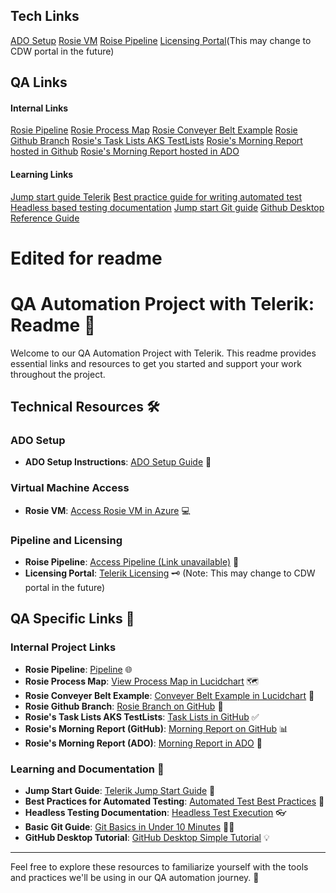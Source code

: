 ## Tech Links
[ADO Setup](https://docs.telerik.com/teststudio/advanced-topics/build-server/azure-devops)
[Rosie VM](https://portal.azure.com/#@improvementpath.com/resource/subscriptions/b0db917e-1a65-4cda-b6c7-f75c3b37c3b9/resourceGroups/qsa-qa-tlk-eus2-rg01/providers/Microsoft.Compute/virtualMachines/qsa-qa-tlk-eus2-vm01/overview)
[Roise Pipeline]()
[Licensing Portal](https://www.telerik.com/account/your-licenses)(This may change to CDW portal in the future)



## QA Links

#### Internal Links
[Rosie Pipeline](Pipeline)
[Rosie Process Map](https://lucid.app/lucidchart/f652da29-14c0-464e-9632-b7f42f60558e/edit?page=0_0&invitationId=inv_a13b7980-36ab-455c-acbd-d6c7c061ca8c#)
[Rosie Conveyer Belt Example](https://lucid.app/lucidchart/265316e2-e254-4efe-a6b2-e6a6af426956/edit?beaconFlowId=96D07F982B5EE94A&invitationId=inv_6110cccf-0c0e-466a-9cd9-435537b888d0&page=0_0#)
[Rosie Github Branch](https://github.com/healthrise/QA-Automation/tree/Rosie)
[Rosie's Task Lists AKS TestLists](https://github.com/healthrise/QA-Automation/tree/Rosie/TestLists)
[Rosie's Morning Report hosted in Github](https://github.com/healthrise/QA-Automation/tree/Rosie/Historical)
[Rosie's Morning Report hosted in ADO](https://dev.azure.com/QodexSolutions/Atlas/_testManagement/runs?_a=runQuery)

#### Learning Links
[Jump start guide Telerik](https://docs.telerik.com/teststudio/getting-started/first-project)
[Best practice guide for writing automated test](https://docs.telerik.com/teststudio/automated-tests/customize-project/welcome-screen)
[Headless based testing documentation](https://docs.telerik.com/teststudio/automated-tests/headless/headless-test-execution)
[Jump start Git guide](https://www.freecodecamp.org/news/learn-the-basics-of-git-in-under-10-minutes-da548267cc91/)
[Github Desktop Reference Guide](https://forums.classicpress.net/t/github-desktop-a-really-really-simple-tutorial/2150)











# Edited for readme
# QA Automation Project with Telerik: Readme 🚀

Welcome to our QA Automation Project with Telerik. This readme provides essential links and resources to get you started and support your work throughout the project.

## Technical Resources 🛠️

### ADO Setup

- **ADO Setup Instructions**: [ADO Setup Guide](https://docs.telerik.com/teststudio/advanced-topics/build-server/azure-devops) 📖

### Virtual Machine Access

- **Rosie VM**: [Access Rosie VM in Azure](https://portal.azure.com/#@improvementpath.com/resource/subscriptions/b0db917e-1a65-4cda-b6c7-f75c3b37c3b9/resourceGroups/qsa-qa-tlk-eus2-rg01/providers/Microsoft.Compute/virtualMachines/qsa-qa-tlk-eus2-vm01/overview) 💻

### Pipeline and Licensing

- **Roise Pipeline**: [Access Pipeline (Link unavailable)](https://chat.openai.com/c/Pipeline) 🚧
- **Licensing Portal**: [Telerik Licensing](https://www.telerik.com/account/your-licenses) 🗝️ (Note: This may change to CDW portal in the future)

## QA Specific Links 📌

### Internal Project Links

- **Rosie Pipeline**: [Pipeline](https://chat.openai.com/c/Pipeline) 🌐
- **Rosie Process Map**: [View Process Map in Lucidchart](https://lucid.app/lucidchart/f652da29-14c0-464e-9632-b7f42f60558e/edit?page=0_0&invitationId=inv_a13b7980-36ab-455c-acbd-d6c7c061ca8c#) 🗺️
- **Rosie Conveyer Belt Example**: [Conveyer Belt Example in Lucidchart](https://lucid.app/lucidchart/265316e2-e254-4efe-a6b2-e6a6af426956/edit?beaconFlowId=96D07F982B5EE94A&invitationId=inv_6110cccf-0c0e-466a-9cd9-435537b888d0&page=0_0#) 🎢
- **Rosie Github Branch**: [Rosie Branch on GitHub](https://github.com/healthrise/QA-Automation/tree/Rosie) 🌿
- **Rosie's Task Lists AKS TestLists**: [Task Lists in GitHub](https://github.com/healthrise/QA-Automation/tree/Rosie/TestLists) ✅
- **Rosie's Morning Report (GitHub)**: [Morning Report on GitHub](https://github.com/healthrise/QA-Automation/tree/Rosie/Historical) 📊
- **Rosie's Morning Report (ADO)**: [Morning Report in ADO](https://dev.azure.com/QodexSolutions/Atlas/_testManagement/runs?_a=runQuery) 📆

### Learning and Documentation 📘

- **Jump Start Guide**: [Telerik Jump Start Guide](https://docs.telerik.com/teststudio/getting-started/first-project) 🚀
- **Best Practices for Automated Testing**: [Automated Test Best Practices](https://docs.telerik.com/teststudio/automated-tests/customize-project/welcome-screen) 📝
- **Headless Testing Documentation**: [Headless Test Execution](https://docs.telerik.com/teststudio/automated-tests/headless/headless-test-execution) 👓
- **Basic Git Guide**: [Git Basics in Under 10 Minutes](https://www.freecodecamp.org/news/learn-the-basics-of-git-in-under-10-minutes-da548267cc91/) 🐱‍💻
- **GitHub Desktop Tutorial**: [GitHub Desktop Simple Tutorial](https://forums.classicpress.net/t/github-desktop-a-really-really-simple-tutorial/2150) 💡

---

Feel free to explore these resources to familiarize yourself with the tools and practices we'll be using in our QA automation journey. 🌟